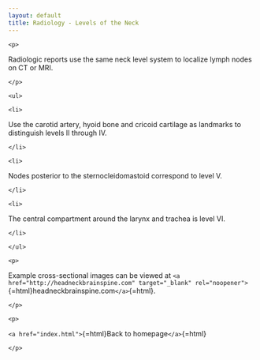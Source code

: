 ```yaml
---
layout: default
title: Radiology - Levels of the Neck
---
```

```{=html}
<p>
```
Radiologic reports use the same neck level system to localize lymph nodes on CT or MRI.
```{=html}
</p>
```
```{=html}
<ul>
```
```{=html}
<li>
```
Use the carotid artery, hyoid bone and cricoid cartilage as landmarks to distinguish levels II through IV.
```{=html}
</li>
```
```{=html}
<li>
```
Nodes posterior to the sternocleidomastoid correspond to level V.
```{=html}
</li>
```
```{=html}
<li>
```
The central compartment around the larynx and trachea is level VI.
```{=html}
</li>
```
```{=html}
</ul>
```
```{=html}
<p>
```
Example cross-sectional images can be viewed at `<a href="http://headneckbrainspine.com" target="_blank" rel="noopener">`{=html}headneckbrainspine.com`</a>`{=html}.
```{=html}
</p>
```
```{=html}
<p>
```
`<a href="index.html">`{=html}Back to homepage`</a>`{=html}
```{=html}
</p>
```
